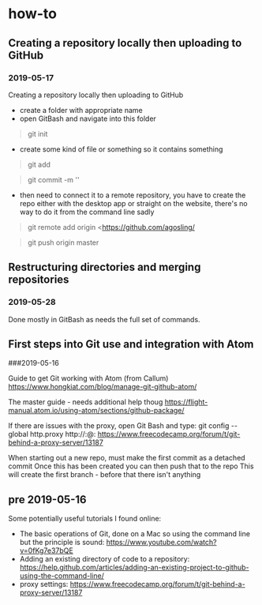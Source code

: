 # how-to

## Creating a repository locally then uploading to GitHub
### 2019-05-17

Creating a repository locally then uploading to GitHub

 - create a folder with appropriate name
 - open GitBash and navigate into this folder

 > git init

 - create some kind of file or something so it contains something

 > git add <filename>

 > git commit -m '<commit message>'

 - then need to connect it to a remote repository, you have to create the repo either with the desktop app or straight on the website, there's no way to do it from the command line sadly

 > git remote add origin <https://github.com/agosling/<repo name>

 > git push origin master


## Restructuring directories and merging repositories
### 2019-05-28

Done mostly in GitBash as needs the full set of commands.



## First steps into Git use and integration with Atom
###2019-05-16

Guide to get Git working with Atom (from Callum)
https://www.hongkiat.com/blog/manage-git-github-atom/

The master guide - needs additional help thoug
https://flight-manual.atom.io/using-atom/sections/github-package/

If there are issues with the proxy, open Git Bash and type:
git config --global http.proxy http://<username>:<password>@<proxy-server-url>:<port>
https://www.freecodecamp.org/forum/t/git-behind-a-proxy-server/13187


When starting out a new repo, must make the first commit as a detached commit
Once this has been created you can then push that to the repo
This will create the first branch - before that there isn't anything



## pre 2019-05-16

Some potentially useful tutorials I found online:

 - The basic operations of Git, done on a Mac so using the command line but the principle is sound: https://www.youtube.com/watch?v=0fKg7e37bQE
 - Adding an existing directory of code to a repository: https://help.github.com/articles/adding-an-existing-project-to-github-using-the-command-line/
 - proxy settings: https://www.freecodecamp.org/forum/t/git-behind-a-proxy-server/13187
